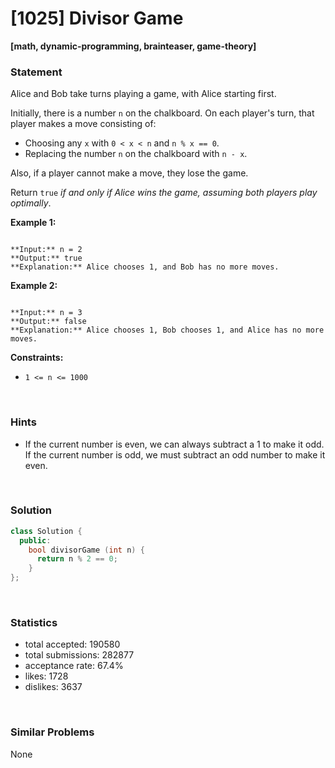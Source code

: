 # [1025] Divisor Game

**[math, dynamic-programming, brainteaser, game-theory]**

### Statement

Alice and Bob take turns playing a game, with Alice starting first.

Initially, there is a number `n` on the chalkboard. On each player's turn, that player makes a move consisting of:

* Choosing any `x` with `0 < x < n` and `n % x == 0`.
* Replacing the number `n` on the chalkboard with `n - x`.



Also, if a player cannot make a move, they lose the game.

Return `true` *if and only if Alice wins the game, assuming both players play optimally*.


**Example 1:**

```

**Input:** n = 2
**Output:** true
**Explanation:** Alice chooses 1, and Bob has no more moves.

```

**Example 2:**

```

**Input:** n = 3
**Output:** false
**Explanation:** Alice chooses 1, Bob chooses 1, and Alice has no more moves.

```

**Constraints:**
* `1 <= n <= 1000`


<br>

### Hints

- If the current number is even, we can always subtract a 1 to make it odd.  If the current number is odd, we must subtract an odd number to make it even.

<br>

### Solution

```cpp
class Solution {
  public:
    bool divisorGame (int n) {
      return n % 2 == 0;
    }
};
```

<br>

### Statistics

- total accepted: 190580
- total submissions: 282877
- acceptance rate: 67.4%
- likes: 1728
- dislikes: 3637

<br>

### Similar Problems

None
